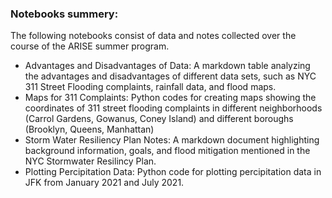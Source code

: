 ### Notebooks summery:

The following notebooks consist of data and notes collected over the course of the ARISE summer program.

- Advantages and Disadvantages of Data: A markdown table analyzing the advantages and disadvantages of different data sets, such as NYC 311 Street Flooding complaints, rainfall data, and flood maps.
- Maps for 311 Complaints: Python codes for creating maps showing the coordinates of 311 street flooding complaints in different neighborhoods (Carrol Gardens, Gowanus, Coney Island) and different boroughs (Brooklyn, Queens, Manhattan)
- Storm Water Resiliency Plan Notes: A markdown document highlighting background information, goals, and flood mitigation mentioned in the NYC Stormwater Resilincy Plan.
- Plotting Percipitation Data: Python code for plotting percipitation data in JFK from January 2021 and July 2021. 